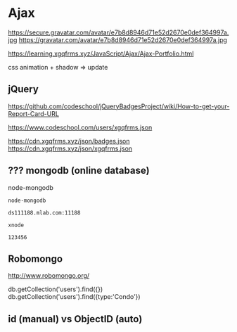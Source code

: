 # Ajax  


https://secure.gravatar.com/avatar/e7b8d8946d71e52d2670e0def364997a.jpg
https://gravatar.com/avatar/e7b8d8946d71e52d2670e0def364997a.jpg



https://learning.xgqfrms.xyz/JavaScript/Ajax/Ajax-Portfolio.html

css animation + shadow => update


## jQuery  


https://github.com/codeschool/jQueryBadgesProject/wiki/How-to-get-your-Report-Card-URL  

https://www.codeschool.com/users/xgqfrms.json  

https://cdn.xgqfrms.xyz/json/badges.json  
https://cdn.xgqfrms.xyz/json/xgqfrms.json

## ??? mongodb (online database) 

node-mongodb

```???
node-mongodb

ds111188.mlab.com:11188

xnode

123456

``` 
## Robomongo  

http://www.robomongo.org/  


db.getCollection('users').find({})
db.getCollection('users').find({type:'Condo'})

## id (manual) vs ObjectID (auto)  







